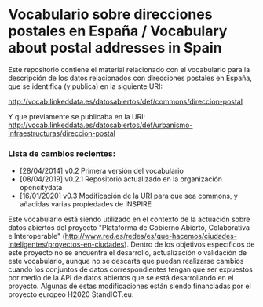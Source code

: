 # Vocabulario sobre direcciones postales en España / Vocabulary about postal addresses in Spain
Este repositorio contiene el material relacionado con el vocabulario para la descripción de los datos relacionados con direcciones postales en España, que se identifica (y publica) en la siguiente URI:

http://vocab.linkeddata.es/datosabiertos/def/commons/direccion-postal

Y que previamente se publicaba en la URI: http://vocab.linkeddata.es/datosabiertos/def/urbanismo-infraestructuras/direccion-postal

### Lista de cambios recientes:
* [28/04/2014] v0.2 Primera versión del vocabulario
* [08/04/2019] v0.2.1 Repositorio actualizado en la organización opencitydata
* [16/01/2020] v0.3 Modificación de la URI para que sea commons, y añadidas varias propiedades de INSPIRE

Este vocabulario está siendo utilizado en el contexto de la actuación sobre datos abiertos del proyecto "Plataforma de Gobierno Abierto, Colaborativa e Interoperable" (http://www.red.es/redes/es/que-hacemos/ciudades-inteligentes/proyectos-en-ciudades). Dentro de los objetivos específicos de este proyecto no se encuentra el desarrollo, actualización o validación de este vocabulario, aunque no se descarta que puedan realizarse cambios cuando los conjuntos de datos correspondientes tengan que ser expuestos por medio de la API de datos abiertos que se está desarrollando en el proyecto. Algunas de estas modificaciones están siendo financiadas por el proyecto europeo H2020 StandICT.eu.

